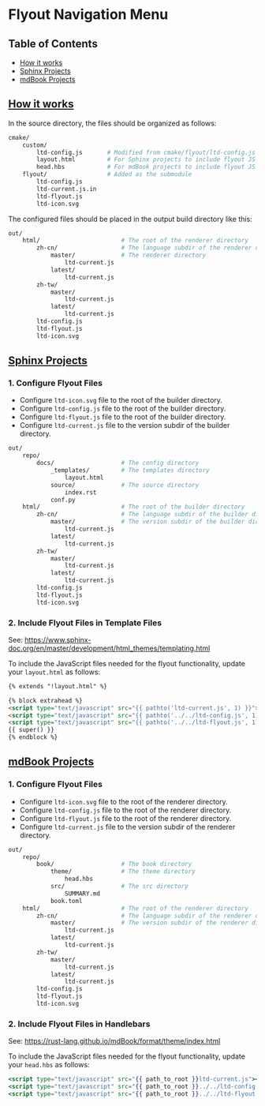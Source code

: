 # Flyout Navigation Menu

<h2 id="table-of-contents">
Table of Contents
</h2>

<ul>
  <li><a href="#how-it-works">How it works</a></li>
  <li><a href="#sphinx-projects">Sphinx Projects</a></li>
  <li><a href="#mdbook-projects">mdBook Projects</a></li>
</ul>

<h2 id="how-it-works"><a href="#table-of-contents">
How it works
</a></h2>

In the source directory, the files should be organized as follows:

```bash
cmake/
    custom/
        ltd-config.js       # Modified from cmake/flyout/ltd-config.js
        layout.html         # For Sphinx projects to include flyout JS files
        head.hbs            # For mdBook projects to include flyout JS files
    flyout/                 # Added as the submodule
        ltd-config.js
        ltd-current.js.in
        ltd-flyout.js
        ltd-icon.svg
```

The configured files should be placed in the output build directory like this:

```bash
out/
    html/                       # The root of the renderer directory
        zh-cn/                  # The language subdir of the renderer directory
            master/             # The renderer directory
                ltd-current.js
            latest/
                ltd-current.js
        zh-tw/
            master/
                ltd-current.js
            latest/
                ltd-current.js
        ltd-config.js
        ltd-flyout.js
        ltd-icon.svg
```

<h2 id="sphinx-projects"><a href="#table-of-contents">
Sphinx Projects
</a></h2>

### 1. Configure Flyout Files

- Configure `ltd-icon.svg` file to the root of the builder directory.
- Configure `ltd-config.js` file to the root of the builder directory.
- Configure `ltd-flyout.js` file to the root of the builder directory.
- Configure `ltd-current.js` file to the version subdir of the builder directory.

```bash
out/
    repo/
        docs/                   # The config directory
            _templates/         # The templates directory
                layout.html
            source/             # The source directory
                index.rst
            conf.py
    html/                       # The root of the builder directory
        zh-cn/                  # The language subdir of the builder directory
            master/             # The version subdir of the builder directory
                ltd-current.js
            latest/
                ltd-current.js
        zh-tw/
            master/
                ltd-current.js
            latest/
                ltd-current.js
        ltd-config.js
        ltd-flyout.js
        ltd-icon.svg
```

### 2. Include Flyout Files in Template Files

See: https://www.sphinx-doc.org/en/master/development/html_themes/templating.html

To include the JavaScript files needed for the flyout functionality, update your `layout.html` as follows:

```html
{% extends "!layout.html" %}

{% block extrahead %}
<script type="text/javascript" src="{{ pathto('ltd-current.js', 1) }}"></script>
<script type="text/javascript" src="{{ pathto('../../ltd-config.js', 1) }}"></script>
<script type="text/javascript" src="{{ pathto('../../ltd-flyout.js', 1) }}"></script>
{{ super() }}
{% endblock %}
```

<h2 id="mdbook-projects"><a href="#table-of-contents">
mdBook Projects
</a></h2>

### 1. Configure Flyout Files

- Configure `ltd-icon.svg` file to the root of the renderer directory.
- Configure `ltd-config.js` file to the root of the renderer directory.
- Configure `ltd-flyout.js` file to the root of the renderer directory.
- Configure `ltd-current.js` file to the version subdir of the renderer directory.

```bash
out/
    repo/
        book/                   # The book directory
            theme/              # The theme directory
                head.hbs
            src/                # The src directory
                SUMMARY.md
            book.toml
    html/                       # The root of the renderer directory
        zh-cn/                  # The language subdir of the renderer directory
            master/             # The version subdir of the renderer directory
                ltd-current.js
            latest/
                ltd-current.js
        zh-tw/
            master/
                ltd-current.js
            latest/
                ltd-current.js
        ltd-config.js
        ltd-flyout.js
        ltd-icon.svg
```

### 2. Include Flyout Files in Handlebars

See: https://rust-lang.github.io/mdBook/format/theme/index.html

To include the JavaScript files needed for the flyout functionality, update your `head.hbs` as follows:

```hbs
<script type="text/javascript" src="{{ path_to_root }}ltd-current.js"></script>
<script type="text/javascript" src="{{ path_to_root }}../../ltd-config.js"></script>
<script type="text/javascript" src="{{ path_to_root }}../../ltd-flyout.js"></script>
```
